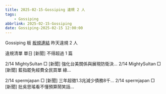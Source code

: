 ```yaml
---
title: 2025-02-15-Gossiping 違規 2 人
tags:
    - Gossiping
abbrlink: 2025-02-15-Gossiping
date: Gossiping-2025-02-15 12:00:00
---
```

Gossiping 板 [板規連結](https://www.ptt.cc/bbs/Gossiping/M.1637425085.A.07D.html)
昨天違規 2 人
<!-- more -->

違規清單
單日 [新聞] 不得超過 1 篇

2/14 MightySultan □ [新聞] 強化台美關係與展現防衛決…
2/14 MightySultan □ [新聞] 藍指罷免經費全民買單 綠…

2/14 spermjapan □ [新聞] 三年超徵1.3兆減少債務8千…
2/14 spermjapan □ [新聞] 批吳思瑤看不懂預算鬧笑話…